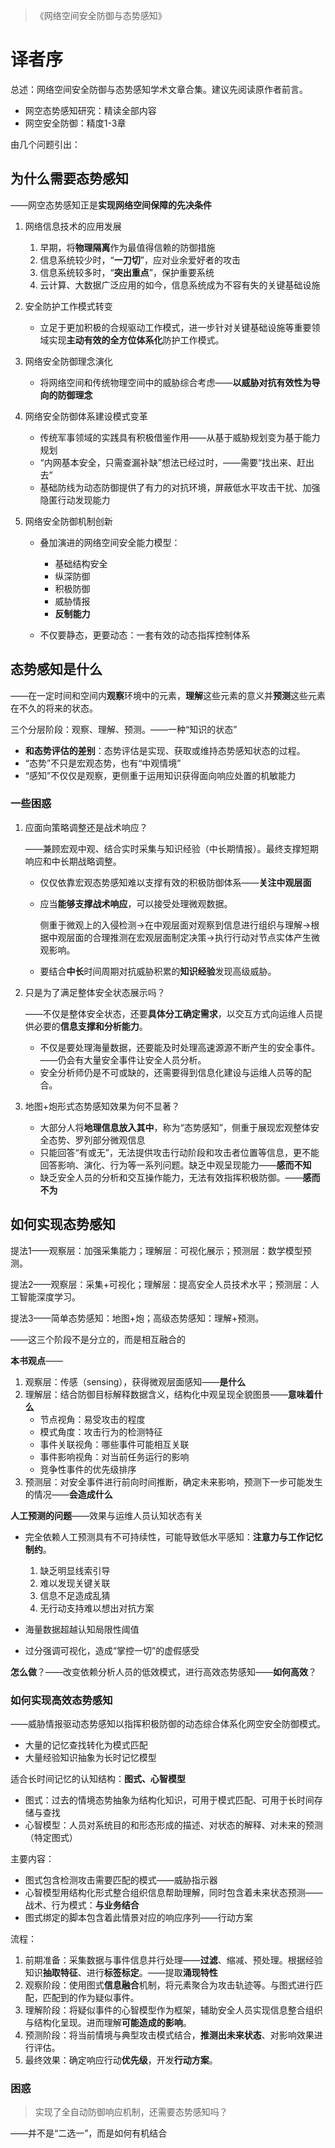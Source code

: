 > 《网络空间安全防御与态势感知》

# 译者序

总述：网络空间安全防御与态势感知学术文章合集。建议先阅读原作者前言。

- 网空态势感知研究：精读全部内容
- 网空安全防御：精度1-3章

由几个问题引出：

## 为什么需要态势感知

——网空态势感知正是**实现网络空间保障的先决条件**

1. 网络信息技术的应用发展
   1. 早期，将**物理隔离**作为最值得信赖的防御措施
   2. 信息系统较少时，“**一刀切**”，应对业余爱好者的攻击
   3. 信息系统较多时，“**突出重点**”，保护重要系统
   4. 云计算、大数据广泛应用的如今，信息系统成为不容有失的关键基础设施

2. 安全防护工作模式转变
   - 立足于更加积极的合规驱动工作模式，进一步针对关键基础设施等重要领域实现**主动有效的全方位体系化**防护工作模式。

3. 网络安全防御理念演化
   - 将网络空间和传统物理空间中的威胁综合考虑——**以威胁对抗有效性为导向的防御理念**

4. 网络安全防御体系建设模式变革

   - 传统军事领域的实践具有积极借鉴作用——从基于威胁规划变为基于能力规划
   - “内网基本安全，只需查漏补缺”想法已经过时，——需要“找出来、赶出去”
   - 基础防线为动态防御提供了有力的对抗环境，屏蔽低水平攻击干扰、加强隐匿行动发现能力

5. 网络安全防御机制创新

   - 叠加演进的网络空间安全能力模型：
     - 基础结构安全
     - 纵深防御
     - 积极防御
     - 威胁情报
     - **反制能力**

   - 不仅要静态，更要动态：一套有效的动态指挥控制体系

## 态势感知是什么

——在一定时间和空间内**观察**环境中的元素，**理解**这些元素的意义并**预测**这些元素在不久的将来的状态。

三个分层阶段：观察、理解、预测。——一种“知识的状态”

- **和态势评估的差别**：态势评估是实现、获取或维持态势感知状态的过程。
- “态势”不只是宏观态势，也有“中观情境”
- “感知”不仅仅是观察，更侧重于运用知识获得面向响应处置的机敏能力

### 一些困惑

1. 应面向策略调整还是战术响应？

   ——兼顾宏观中观、结合实时采集与知识经验（中长期情报）。最终支撑短期响应和中长期战略调整。

   - 仅仅依靠宏观态势感知难以支撑有效的积极防御体系——**关注中观层面**

   - 应当**能够支撑战术响应**，可以接受处理微观数据。

     侧重于微观上的入侵检测->在中观层面对观察到信息进行组织与理解->根据中观层面的合理推测在宏观层面制定决策->执行行动对节点实体产生微观影响。

   - 要结合**中长**时间周期对抗威胁积累的**知识经验**发现高级威胁。

2. 只是为了满足整体安全状态展示吗？

   ——不仅是整体安全状态，还要**具体分工确定需求**，以交互方式向运维人员提供必要的**信息支撑和分析能力**。

   - 不仅是要处理海量数据，还要能及时处理高速源源不断产生的安全事件。——仍会有大量安全事件让安全人员分析。
   - 安全分析师仍是不可或缺的，还需要得到信息化建设与运维人员等的配合。

3. 地图+炮形式态势感知效果为何不显著？
   - 大部分人将**地理信息放入其中**，称为“态势感知”，侧重于展现宏观整体安全态势、罗列部分微观信息
   - 只能回答“有或无”，无法提供攻击行动阶段和攻击者位置等信息，更不能回答影响、演化、行为等一系列问题。缺乏中观呈现能力——**感而不知**
   - 缺乏安全人员的分析和交互操作能力，无法有效指挥积极防御。——**感而不为**

## 如何实现态势感知

提法1——观察层：加强采集能力；理解层：可视化展示；预测层：数学模型预测。

提法2——观察层：采集+可视化；理解层：提高安全人员技术水平；预测层：人工智能深度学习。

提法3——简单态势感知：地图+炮；高级态势感知：理解+预测。

——这三个阶段不是分立的，而是相互融合的

**本书观点**——

1. 观察层：传感（sensing），获得微观层面感知——**是什么**
2. 理解层：结合防御目标解释数据含义，结构化中观呈现全貌图景——**意味着什么**
   - 节点视角：易受攻击的程度
   - 模式角度：攻击行为的检测特征
   - 事件关联视角：哪些事件可能相互关联
   - 事件影响视角：对当前任务运行的影响
   - 竞争性事件的优先级排序
3. 预测层：对安全事件进行前向时间推断，确定未来影响，预测下一步可能发生的情况——**会造成什么**

**人工预测的问题**——效果与运维人员认知状态有关

- 完全依赖人工预测具有不可持续性，可能导致低水平感知：**注意力与工作记忆制约**。
  1. 缺乏明显线索引导
  2. 难以发现关键关联
  3. 信息不足造成乱猜
  4. 无行动支持难以想出对抗方案

- 海量数据超越认知局限性阈值
- 过分强调可视化，造成“掌控一切”的虚假感受

**怎么做**？——改变依赖分析人员的低效模式，进行高效态势感知——**如何高效**？

### 如何实现高效态势感知

——威胁情报驱动态势感知以指挥积极防御的动态综合体系化网空安全防御模式。

- 大量的记忆查找转化为模式匹配
- 大量经验知识抽象为长时记忆模型

适合长时间记忆的认知结构：**图式、心智模型**

- 图式：过去的情境态势抽象为结构化知识，可用于模式匹配、可用于长时间存储与查找
- 心智模型：人员对系统目的和形态形成的描述、对状态的解释、对未来的预测（特定图式）

主要内容：

- 图式包含检测攻击需要匹配的模式——威胁指示器
- 心智模型用结构化形式整合组织信息帮助理解，同时包含着未来状态预测——战术、行为模式：**与业务结合**
- 图式绑定的脚本包含着此情景对应的响应序列——行动方案

流程：

1. 前期准备：采集数据与事件信息并行处理——**过滤**、缩减、预处理。根据经验知识**抽取特征**、进行**标签标定**。——提取**涌现特性**
2. 观察阶段：使用图式**信息融合**机制，将元素聚合为攻击轨迹等。与图式进行匹配，匹配到的作为疑似事件。
3. 理解阶段：将疑似事件的心智模型作为框架，辅助安全人员实现信息整合组织与结构化呈现。进而理解**可能造成的影响**。
4. 预测阶段：将当前情境与典型攻击模式结合，**推测出未来状态**、对影响效果进行评估。
5. 最终效果：确定响应行动**优先级**，开发**行动方案**。

### 困惑

> 实现了全自动防御响应机制，还需要态势感知吗？

——并不是“二选一”，而是如何有机结合